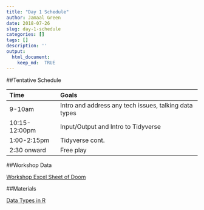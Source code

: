 ```yaml
---
title: "Day 1 Schedule"
author: Jamaal Green
date: 2018-07-26
slug: day-1-schedule
categories: []
tags: []
description: ''
output:
  html_document:
    keep_md:  TRUE
---
```


##Tentative Schedule

<table class="table table-striped table-hover" style="margin-left: auto; margin-right: auto;">
 <thead>
  <tr>
   <th style="text-align:left;"> Time </th>
   <th style="text-align:left;"> Goals </th>
  </tr>
 </thead>
<tbody>
  <tr>
   <td style="text-align:left;"> 9-10am </td>
   <td style="text-align:left;"> Intro and address any tech issues, talking data types </td>
  </tr>
  <tr>
   <td style="text-align:left;"> 10:15-12:00pm </td>
   <td style="text-align:left;"> Input/Output and Intro to Tidyverse </td>
  </tr>
  <tr>
   <td style="text-align:left;"> 1:00-2:15pm </td>
   <td style="text-align:left;"> Tidyverse cont. </td>
  </tr>
  <tr>
   <td style="text-align:left;"> 2:30 onward </td>
   <td style="text-align:left;"> Free play </td>
  </tr>
</tbody>
</table>

##Workshop Data

[Workshop Excel Sheet of Doom](DataSetsForPSUWorkshop.xlsx)

##Materials

[Data Types in R](static/data/data_type.pdf)
